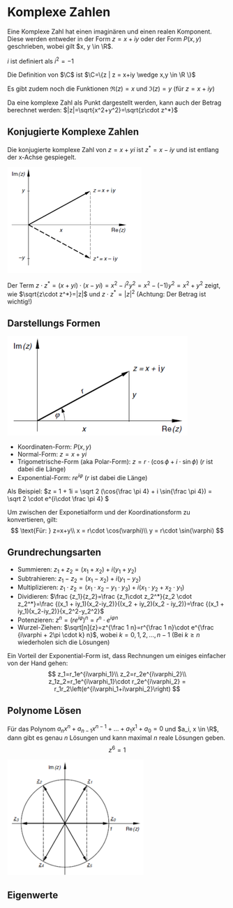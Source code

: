 # Komplexe Zahlen

Eine Komplexe Zahl hat einen imaginären und einen realen Komponent. Diese werden entweder in der Form $z=x+iy$ oder der Form $P(x, y)$ geschrieben, wobei gilt $x, y \in \R$.

$i$ ist definiert als $i^2=-1$

Die Definition von $\C$ ist $\C=\{z | z = x+iy \wedge x,y \in \R \}$

Es gibt zudem noch die Funktionen $\Re(z)=x$ und $\Im(z)=y$ (für $z = x+iy$)

Da eine komplexe Zahl als Punkt dargestellt werden, kann auch der Betrag berechnet werden: $|z|=\sqrt{x^2+y^2}=\sqrt{z\cdot z^*}$

## Konjugierte Komplexe Zahlen

Die konjugierte komplexe Zahl von $z = x + yi$ ist $z^*=x-iy$ und ist entlang der x-Achse gespiegelt.

<img src="res/image-20221130090716290.png" alt="image-20221130090716290" style="zoom:67%;" />

Der Term $z\cdot z^*=(x+yi)\cdot(x-yi)=x^2-i^2y^2=x^2-(-1)y^2=x^2+y^2$ zeigt, wie $\sqrt{z\cdot z^*}=|z|$ und $z\cdot z^*=|z|^2$ (Achtung: Der Betrag ist wichtig!)

## Darstellungs Formen

<img src="res/4_Komplexe Zahlen/image-20221207082551532.png" alt="image-20221207082551532" style="zoom:50%;" />



* Koordinaten-Form: $P(x, y)$
* Normal-Form: $z = x + yi$
* Trigometrische-Form (aka Polar-Form): $z=r\cdot (\cos \phi + i\cdot \sin \phi)$ ($r$ ist dabei die Länge)
* Exponential-Form: $re^{i\varphi}$ ($r$ ist dabei die Länge)

Als Beispiel: $z = 1 + 1i = \sqrt 2 (\cos{\frac \pi 4} + i \sin{\frac \pi 4}) = \sqrt 2 \cdot e^{i\cdot \frac \pi 4} $

Um zwischen der Exponetialform und der Koordinationsform zu konvertieren, gilt:
$$
\text{Für: } z=x+y\\
x = r\cdot \cos(\varphi)\\
y = r\cdot \sin(\varphi)
$$


## Grundrechungsarten

* Summieren: $z_1 + z_2 = (x_1 + x_2) + i(y_1 + y_2)$
* Subtrahieren: $z_1 - z_2 = (x_1 - x_2) + i(y_1 - y_2)$
* Multiplizieren: $z_1 \cdot z_2 = (x_1 \cdot x_2 - y_1\cdot y_3) + i(x_1\cdot y_2 +x_2 \cdot y_1)$
* Dividieren: $\frac {z_1}{z_2}=\frac {z_1\cdot z_2^*}{z_2 \cdot z_2^*}=\frac {(x_1 + iy_1)(x_2-iy_2)}{(x_2 + iy_2)(x_2 - iy_2)}=\frac {(x_1 + iy_1)(x_2-iy_2)}{x_2^2-y_2^2}$
* Potenzieren: $z^n=(re^{i\varphi})^n=r^n\cdot e^{i\varphi n}$
* Wurzel-Ziehen: $\sqrt[n]{z}=z^{\frac 1 n}=r^{\frac 1 n}\cdot e^{\frac {i\varphi + 2\pi \cdot k} n}$, wobei $k=0, 1, 2, ..., n-1$ (Bei $k\ge n$ wiederholen sich die Lösungen)

Ein Vorteil der Exponential-Form ist, dass Rechnungen um einiges einfacher von der Hand gehen: 
$$
z_1=r_1e^{i\varphi_1}\\
z_2=r_2e^{i\varphi_2}\\
z_1z_2=r_1e^{i\varphi_1}\cdot r_2e^{i\varphi_2} = r_1r_2\left(e^{i\varphi_1+i\varphi_2}\right)
$$

## Polynome Lösen

Für das Polynom $a_nx^n+a_{n-1}x^{n-1}+...+a_1x^1+a_0=0$ und $a_i, x \in \R$, dann gibt es genau $n$ Lösungen und kann maximal $n$ reale Lösungen geben.
$$
z^6=1
$$


<img src="res/4_Komplexe Zahlen/image-20221207092416432.png" alt="image-20221207092416432" style="zoom:50%;" />

## Eigenwerte

